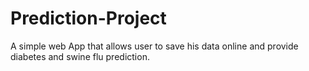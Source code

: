 # Prediction-Project
A simple web App that allows user to save his data online and provide diabetes and swine flu prediction.
